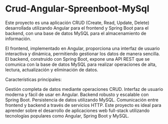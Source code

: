 ﻿# Crud-Angular-Spreenboot-MySql
Este proyecto es una aplicación CRUD (Create, Read, Update, Delete) desarrollada utilizando Angular para el frontend y Spring Boot para el backend, con una base de datos MySQL para el almacenamiento de información.

El frontend, implementado en Angular, proporciona una interfaz de usuario interactiva y dinámica, permitiendo gestionar los datos de manera sencilla. El backend, construido con Spring Boot, expone una API REST que se comunica con la base de datos MySQL para realizar operaciones de alta, lectura, actualización y eliminación de datos.

Características principales:

Gestión completa de datos mediante operaciones CRUD.
Interfaz de usuario moderna y fácil de usar en Angular.
Backend robusto y escalable con Spring Boot.
Persistencia de datos utilizando MySQL.
Comunicación entre frontend y backend a través de servicios HTTP.
Este proyecto es ideal para aprender sobre el desarrollo de aplicaciones web full-stack utilizando tecnologías populares como Angular, Spring Boot y MySQL.
